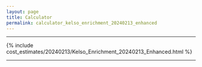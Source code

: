 ```yaml
---
layout: page
title: Calculator
permalink: calculator_kelso_enrichment_20240213_enhanced
---
```


___

{% include cost_estimates/20240213/Kelso_Enrichment_20240213_Enhanced.html %}

___

